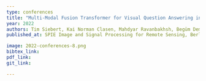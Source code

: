 ```yaml
---
type: conferences
title: "Multi-Modal Fusion Transformer for Visual Question Answering in Remote Sensing"
year: 2022
authors: Tim Siebert, Kai Norman Clasen, Mahdyar Ravanbakhsh, Begüm Demir
published_at: SPIE Image and Signal Processing for Remote Sensing, Berlin, 2022

image: 2022-conferences-8.png
bibtex_link:
pdf_link:
git_link:

---
```


